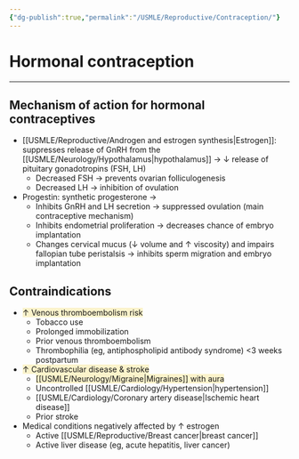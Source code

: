 ```yaml
---
{"dg-publish":true,"permalink":"/USMLE/Reproductive/Contraception/"}
---
```


# Hormonal contraception
---
## Mechanism of action for hormonal contraceptives
- [[USMLE/Reproductive/Androgen and estrogen synthesis\|Estrogen]]: suppresses release of GnRH from the [[USMLE/Neurology/Hypothalamus\|hypothalamus]] → ↓ release of pituitary gonadotropins (FSH, LH)
	- Decreased FSH → prevents ovarian folliculogenesis 
	- Decreased LH → inhibition of ovulation 
- Progestin: synthetic progesterone → 
	- Inhibits GnRH and LH secretion → suppressed ovulation (main contraceptive mechanism) 
	- Inhibits endometrial proliferation → decreases chance of embryo implantation 
	- Changes cervical mucus (↓ volume and ↑ viscosity) and impairs fallopian tube peristalsis → inhibits sperm migration and embryo implantation 
## Contraindications
- <span style="background:rgba(240, 200, 0, 0.2)">↑ Venous thromboembolism risk</span>
	- Tobacco use
	- Prolonged immobilization
	- Prior venous thromboembolism
	- Thrombophilia (eg, antiphospholipid antibody syndrome) <3 weeks postpartum
- <span style="background:rgba(240, 200, 0, 0.2)">↑ Cardiovascular disease & stroke</span>
	- <span style="background:rgba(240, 200, 0, 0.2)">[[USMLE/Neurology/Migraine\|Migraines]] with aura</span>
	- Uncontrolled [[USMLE/Cardiology/Hypertension\|hypertension]]
	- [[USMLE/Cardiology/Coronary artery disease\|Ischemic heart disease]]
	- Prior stroke
- Medical conditions negatively affected by ↑ estrogen
	- Active [[USMLE/Reproductive/Breast cancer\|breast cancer]]
	- Active liver disease (eg, acute hepatitis, liver cancer)
